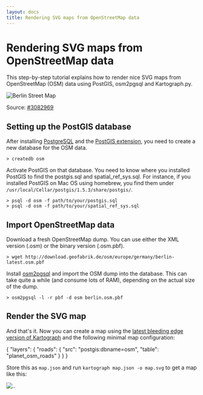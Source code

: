 ```yaml
---
layout: docs
title: Rendering SVG maps from OpenStreetMap data
---
```


# Rendering SVG maps from OpenStreetMap data

This step-by-step tutorial explains how to render nice SVG maps from OpenStreetMap (OSM) data using PostGIS, osm2pgsql and Kartograph.py.


![Berlin Street Map](berlin-osm.png)

Source: [#3082969](/maps/#3082969)

## Setting up the PostGIS database

After installing [PostgreSQL](http://www.postgresql.org/) and the [PostGIS extension](http://postgis.refractions.net/), you need to create a new database for the OSM data.

    > createdb osm


Activate PostGIS on that database. You need to know where you installed PostGIS to find the postgis.sql and  spatial_ref_sys.sql. For instance, if you installed PostGIS on Mac OS using homebrew, you find them under ``/usr/local/Cellar/postgis/1.5.3/share/postgis/``.


    > psql -d osm -f path/to/your/postgis.sql
    > psql -d osm -f path/to/your/spatial_ref_sys.sql


## Import OpenStreetMap data

Download a fresh OpenStreetMap dump. You can use either the XML version (.osm) or the binary version (.osm.pbf).

    > wget http://download.geofabrik.de/osm/europe/germany/berlin-latest.osm.pbf


Install [osm2pgsql](http://wiki.openstreetmap.org/wiki/Osm2pgsql) and import the OSM dump into the database. 
This can take quite a while (and consume lots of RAM), depending on the actual size of the dump.


    > osm2pgsql -l -r pbf -d osm berlin.osm.pbf


## Render the SVG map

And that's it. Now you can create a map using the [latest bleeding edge version of Kartograph](https://github.com/kartograph/kartograph.py/tree/kartograph-2) and the following minimal map configuration:

{
    "layers":   {
                "roads": {
                            "src": "postgis:dbname=osm",
                            "table": "planet_osm_roads"
                         }
                }
}

Store this as ``map.json`` and run ``kartograph map.json -o map.svg`` to get a map like this:

![..](http://i.imgur.com/u5ZBR.png)
